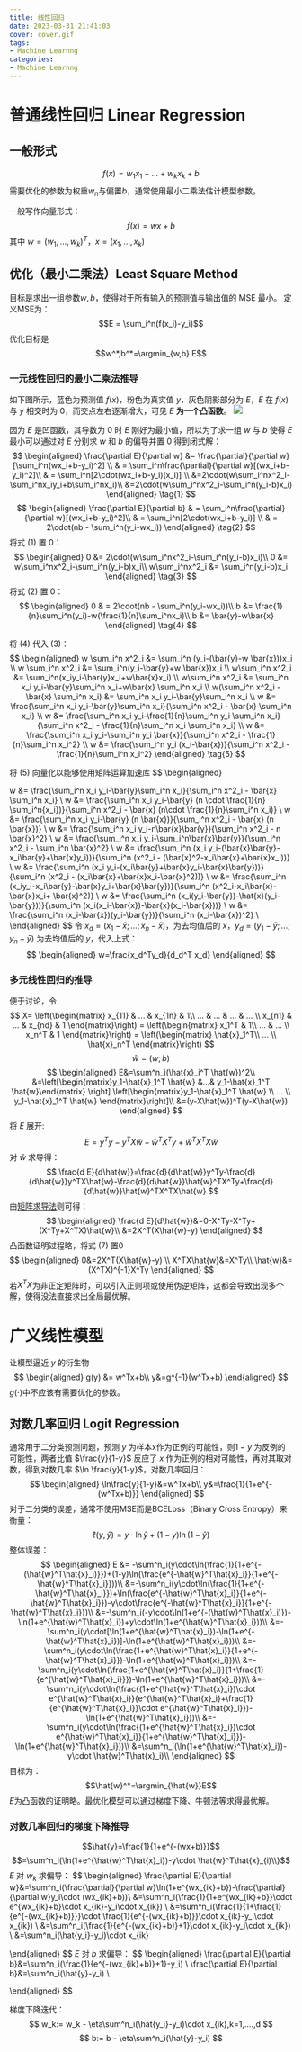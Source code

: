 ```yaml
---
title: 线性回归
date: 2023-03-31 21:41:03
cover: cover.gif
tags:
- Machine Learnng
categories:
- Machine Learnng
---
```

# 普通线性回归 Linear Regression
## 一般形式

$$ f(x)=w_1x_1+...+w_kx_k+b $$
需要优化的参数为权重$w_n$与偏置$b$，通常使用最小二乘法估计模型参数。

一般写作向量形式：
$$f(x)=wx+b$$
其中 $w=(w_1,...,w_k)^T$，$x=(x_1,...,x_k)$


## 优化（最小二乘法）Least Square Method
目标是求出一组参数$w,b$，使得对于所有输入的预测值与输出值的 MSE 最小。
定义MSE为：
$$E = \sum_i^n(f(x_i)-y_i)$$
优化目标是
$$w^*,b^*=\argmin_{w,b} E$$

### 一元线性回归的最小二乘法推导
如下图所示，蓝色为预测值 $f(x)$，粉色为真实值 $y$，灰色阴影部分为 $E$，$E$ 在 $f(x)$ 与 $y$ 相交时为 $0$，而交点左右逐渐增大，可见 $E$ **为一个凸函数**。
![](E.png)

因为 $E$ 是凹函数，其导数为 0 时 $E$ 刚好为最小值，所以为了求一组 $w$ 与 $b$ 使得 $E$ 最小可以通过对 $E$ 分别求 $w$ 和 $b$ 的偏导并置 $0$ 得到闭式解：
$$
\begin{aligned}
\frac{\partial E}{\partial w} &= \frac{\partial}{\partial w}[\sum_i^n(wx_i+b-y_i)^2] \\
& = \sum_i^n\frac{\partial}{\partial w}[(wx_i+b-y_i)^2]\\
& = \sum_i^n[2\cdot(wx_i+b-y_i)(x_i)] \\
&=2\cdot(w\sum_i^nx^2_i-\sum_i^nx_iy_i+b\sum_i^nx_i)\\
&=2\cdot(w\sum_i^nx^2_i-\sum_i^n(y_i-b)x_i)
\end{aligned}
\tag{1}
$$
$$
\begin{aligned}
\frac{\partial E}{\partial b} & = \sum_i^n\frac{\partial}{\partial w}[(wx_i+b-y_i)^2]\\
& = \sum_i^n[2\cdot(wx_i+b-y_i)] \\
& = 2\cdot(nb - \sum_i^n(y_i-wx_i))
\end{aligned}
\tag{2}
$$
将式 $(1)$ 置 $0$：
$$
\begin{aligned}
0 &= 2\cdot(w\sum_i^nx^2_i-\sum_i^n(y_i-b)x_i)\\
0 &= w\sum_i^nx^2_i-\sum_i^n(y_i-b)x_i\\
w\sum_i^nx^2_i &= \sum_i^n(y_i-b)x_i
\end{aligned}
\tag{3}
$$
将式 $(2)$ 置 $0$：
$$
\begin{aligned}
0 & = 2\cdot(nb - \sum_i^n(y_i-wx_i))\\
b &= \frac{1}{n}\sum_i^n(y_i)-w(\frac{1}{n}\sum_i^nx_i)\\
b &= \bar{y}-w\bar{x}
\end{aligned}
\tag{4}
$$

将 $(4)$ 代入 $(3)$：
$$
\begin{aligned}
w \sum_i^n x^2_i &= \sum_i^n (y_i-(\bar{y}-w \bar{x}))x_i \\
w \sum_i^n x^2_i &= \sum_i^n(y_i-\bar{y}+w \bar{x})x_i \\
w\sum_i^n x^2_i &= \sum_i^n(x_iy_i-\bar{y}x_i+w\bar{x}x_i) \\
w\sum_i^n x^2_i &= \sum_i^n x_i y_i-\bar{y}\sum_i^n x_i+w\bar{x} \sum_i^n x_i \\
w(\sum_i^n x^2_i - \bar{x} \sum_i^n x_i) &= \sum_i^n x_i y_i-\bar{y}\sum_i^n x_i \\
w &= \frac{\sum_i^n x_i y_i-\bar{y}\sum_i^n x_i}{\sum_i^n x^2_i - \bar{x} \sum_i^n x_i} \\
w &= \frac{\sum_i^n x_i y_i-\frac{1}{n}\sum_i^n y_i \sum_i^n x_i}{\sum_i^n x^2_i - \frac{1}{n}\sum_i^n x_i \sum_i^n x_i} \\
w &= \frac{\sum_i^n x_i y_i-\sum_i^n y_i \bar{x}}{\sum_i^n x^2_i - \frac{1}{n}\sum_i^n x_i^2} \\
w &= \frac{\sum_i^n y_i (x_i-\bar{x})}{\sum_i^n x^2_i - \frac{1}{n}\sum_i^n x_i^2}
\end{aligned} 
\tag{5}
$$

将 $(5)$ 向量化以能够使用矩阵运算加速库
$$
\begin{aligned}

w &= \frac{\sum_i^n x_i y_i-\bar{y}\sum_i^n x_i}{\sum_i^n x^2_i - \bar{x} \sum_i^n x_i} \\
w &= \frac{\sum_i^n x_i y_i-\bar{y} (n \cdot \frac{1}{n} \sum_i^n{x_i})}{\sum_i^n x^2_i - \bar{x} (n\cdot \frac{1}{n}\sum_i^n x_i)} \\
w &= \frac{\sum_i^n x_i y_i-\bar{y} (n \bar{x})}{\sum_i^n x^2_i - \bar{x} (n \bar{x})} \\
w &= \frac{\sum_i^n x_i y_i-n\bar{x}\bar{y}}{\sum_i^n x^2_i - n \bar{x}^2} \\
w &= \frac{\sum_i^n x_i y_i-\sum_i^n\bar{x}\bar{y}}{\sum_i^n x^2_i - \sum_i^n \bar{x}^2} \\
w &= \frac{\sum_i^n (x_i y_i-(\bar{x}\bar{y}-x_i\bar{y}+\bar{x}y_i))}{\sum_i^n (x^2_i - (\bar{x}^2-x_i\bar{x}+\bar{x}x_i))} \\
w &= \frac{\sum_i^n (x_i y_i-(x_i\bar{y}+\bar{x}y_i-\bar{x}\bar{y}))}{\sum_i^n (x^2_i - (x_i\bar{x}+\bar{x}x_i-\bar{x}^2))} \\
w &= \frac{\sum_i^n (x_iy_i-x_i\bar{y}-\bar{x}y_i+\bar{x}\bar{y})}{\sum_i^n (x^2_i-x_i\bar{x}-\bar{x}x_i+ \bar{x}^2)} \\
w &= \frac{\sum_i^n (x_i(y_i-\bar{y})-\hat{x}(y_i-\bar{y}))}{\sum_i^n (x_i(x_i-\bar{x})-\bar{x}(x_i-\bar{x}))} \\
w &= \frac{\sum_i^n (x_i-\bar{x})(y_i-\bar{y})}{\sum_i^n (x_i-\bar{x})^2} \\
\end{aligned} 
$$
令 $x_d=(x_1-\bar{x};...;x_n-\bar{x})$，为去均值后的 $x$，$y_d=(y_1-\bar{y};...;y_n-\bar{y})$ 为去均值后的 $y$，代入上式：
$$
\begin{aligned}
w=\frac{x_d^Ty_d}{d_d^T x_d}
\end{aligned} 
$$


### 多元线性回归的推导
便于讨论，令
$$
X=
\left(\begin{matrix}
x_{11} & ... & x_{1n} & 1\\
... & ... & ... & ... \\
x_{n1} & ... & x_{nd} & 1
\end{matrix}\right) = 
\left(\begin{matrix}
x_1^T & 1\\
... & ... \\
x_n^T & 1
\end{matrix}\right) =
\left(\begin{matrix}
\hat{x}_1^T\\
... \\
\hat{x}_n^T
\end{matrix}\right) 
$$
$$
\hat{w}=(w;b)
$$
$$
\begin{aligned}
E&=\sum^n_i(\hat{x}_i^T \hat{w})^2\\
&=\left[\begin{matrix}y_1-\hat{x}_1^T \hat{w} &...& y_1-\hat{x}_1^T \hat{w}\end{matrix}
\right]
\left[\begin{matrix}y_1-\hat{x}_1^T \hat{w} \\ 
... \\
 y_1-\hat{x}_1^T \hat{w}
\end{matrix}\right]\\
&=(y-X\hat{w})^T(y-X\hat{w})
\end{aligned}
$$
将 $E$ 展开:
$$E=y^Ty-y^TX\hat{w}-\hat{w}^TX^Ty+\hat{w}^TX^TX\hat{w}$$
对 $\hat{w}$ 求导得：
$$
\frac{d E}{d\hat{w}}=\frac{d}{d\hat{w}}y^Ty-\frac{d}{d\hat{w}}y^TX\hat{w}-\frac{d}{d\hat{w}}\hat{w}^TX^Ty+\frac{d}{d\hat{w}}\hat{w}^TX^TX\hat{w}
$$
由[矩阵求导法](https://en.wikipedia.org/wiki/Matrix_calculus)则可得：
$$
\begin{aligned}
\frac{d E}{d\hat{w}}&=0-X^Ty-X^Ty+(X^Ty+X^TX)\hat{w}\\
&=2X^T(X\hat{w}-y)
\end{aligned} 
$$
凸函数证明过程略，将式 $(7)$ 置$0$
$$
\begin{aligned}
0&=2X^T(X\hat{w}-y) \\
X^TX\hat{w}&=X^Ty\\
\hat{w}&=(X^TX)^{-1}X^Ty
\end{aligned} 
$$
若$X^TX$为非正定矩阵时，可以引入正则项或使用伪逆矩阵，这都会导致出现多个解，使得没法直接求出全局最优解。

# 广义线性模型
让模型逼近 $y$ 的衍生物
$$ 
\begin{aligned}
g(y) &= w^Tx+b\\
y&=g^{-1}(w^Tx+b)
\end{aligned} 
$$
$g(\cdot)$中不应该有需要优化的参数。
## 对数几率回归 Logit Regression
通常用于二分类预测问题，预测 $y$ 为样本x作为正例的可能性，则$1-y$ 为反例的可能性，两者比值 $\frac{y}{1-y}$ 反应了 $x$ 作为正例的相对可能性，再对其取对数，得到对数几率 $\ln \frac{y}{1-y}$，对数几率回归：
$$
\begin{aligned}
\ln\frac{y}{1-y}&=w^Tx+b\\
y&=\frac{1}{1+e^{-(w^Tx+b)}}
\end{aligned}
$$
对于二分类的误差，通常不使用MSE而是BCELoss（Binary Cross Entropy）来衡量：
$$
\ell(y,\hat{y})=y\cdot\ln\hat{y}+(1-y)\ln(1-\hat{y})
$$
整体误差：
$$
\begin{aligned}
E &= -\sum^n_i(y\cdot\ln(\frac{1}{1+e^{-(\hat{w}^T\hat{x}_i)}})+(1-y)\ln(\frac{e^{-\hat{w}^T\hat{x}_i}}{1+e^{-\hat{w}^T\hat{x}_i}}))\\
&=-\sum^n_i(y\cdot\ln(\frac{1}{1+e^{-\hat{w}^T\hat{x}_i}})+\ln(\frac{e^{-\hat{w}^T\hat{x}_i}}{1+e^{-\hat{w}^T\hat{x}_i}})-y\cdot\frac{e^{-\hat{w}^T\hat{x}_i}}{1+e^{-\hat{w}^T\hat{x}_i}})\\
&=-\sum^n_i(-y\cdot\ln(1+e^{-(\hat{w}^T\hat{x}_i)})-\ln(1+e^{\hat{w}^T\hat{x}_i})+y\cdot\ln(1+e^{\hat{w}^T\hat{x}_i}))\\
&=-\sum^n_i(y\cdot[\ln(1+e^{\hat{w}^T\hat{x}_i})-\ln(1+e^{-\hat{w}^T\hat{x}_i})]-\ln(1+e^{\hat{w}^T\hat{x}_i}))\\
&=-\sum^n_i(y\cdot\ln(\frac{1+e^{\hat{w}^T\hat{x}_i}}{1+e^{-\hat{w}^T\hat{x}_i}})-\ln(1+e^{\hat{w}^T\hat{x}_i}))\\
&=-\sum^n_i(y\cdot\ln(\frac{1+e^{\hat{w}^T\hat{x}_i}}{1+\frac{1}{e^{\hat{w}^T\hat{x}_i}}})-\ln(1+e^{\hat{w}^T\hat{x}_i}))\\
&=-\sum^n_i(y\cdot\ln(\frac{(1+e^{\hat{w}^T\hat{x}_i})\cdot e^{\hat{w}^T\hat{x}_i}}{e^{\hat{w}^T\hat{x}_i}+\frac{1}{e^{\hat{w}^T\hat{x}_i}}\cdot e^{\hat{w}^T\hat{x}_i}})-\ln(1+e^{\hat{w}^T\hat{x}_i}))\\
&=-\sum^n_i(y\cdot\ln(\frac{(1+e^{\hat{w}^T\hat{x}_i})\cdot e^{\hat{w}^T\hat{x}_i}}{1+e^{\hat{w}^T\hat{x}_i}})-\ln(1+e^{\hat{w}^T\hat{x}_i}))\\
&=\sum^n_i(\ln(1+e^{\hat{w}^T\hat{x}_i})-y\cdot \hat{w}^T\hat{x}_i)\\
\end{aligned}
$$
目标为：
$$\hat{w}^*=\argmin_{\hat{w}}E$$
$E$为凸函数的证明略。最优化模型可以通过梯度下降、牛顿法等求得最优解。

### 对数几率回归的梯度下降推导
$$\hat{y}=\frac{1}{1+e^{-(wx+b)}}$$
$$=\sum^n_i(\ln(1+e^{\hat{w}^T\hat{x}_i})-y\cdot \hat{w}^T\hat{x}_{i)\\}$$
$E$ 对 $w_k$ 求偏导：
$$
\begin{aligned}
\frac{\partial E}{\partial w}&=\sum^n_i(\frac{\partial}{\partial w}\ln(1+e^{wx_{ik}+b})-\frac{\partial}{\partial w}y_i\cdot (wx_{ik}+b))\\
&=\sum^n_i(\frac{1}{1+e^{wx_{ik}+b}}\cdot e^{wx_{ik}+b}\cdot x_{ik}-y_i\cdot x_{ik}) \\
&=\sum^n_i(\frac{1}{1+\frac{1}{e^{-(wx_{ik}+b)}}}\cdot \frac{1}{e^{-(wx_{ik}+b)}}\cdot x_{ik}-y_i\cdot x_{ik}) \\
&=\sum^n_i(\frac{1}{e^{-(wx_{ik}+b)}+1}\cdot x_{ik}-y_i\cdot x_{ik}) \\
&=\sum^n_i(\hat{y_i}-y_i)\cdot x_{ik}

\end{aligned}
$$
$E$ 对 $b$ 求偏导：
$$
\begin{aligned}
\frac{\partial E}{\partial b}&=\sum^n_i(\frac{1}{e^{-(wx_{ik}+b)}+1}-y_i) \\
\frac{\partial E}{\partial b}&=\sum^n_i(\hat{y}-y_i) \\

\end{aligned}
$$

梯度下降迭代：
$$
w_k:= w_k -  \eta\sum^n_i(\hat{y_i}-y_i)\cdot x_{ik},k=1,....,d
$$
$$
b:= b -  \eta\sum^n_i(\hat{y}-y_i)
$$